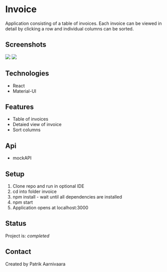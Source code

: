 # Invoice

Application consisting of a table of invoices. Each invoice can be viewed in detail by clicking a row and individual columns can be sorted.  

## Screenshots
![](screenshot1.png)
![](screenshot2.png)

## Technologies
* React
* Material-UI

## Features
* Table of invoices
* Detaied view of invoice
* Sort columns

## Api
* mockAPI

## Setup
1. Clone repo and run in optional IDE
2. cd into folder invoice
3. npm install - wait until all dependencies are installed
4. npm start
5. Application opens at localhost:3000

## Status
Project is: _completed_

## Contact
Created by Patrik Aarnivaara
